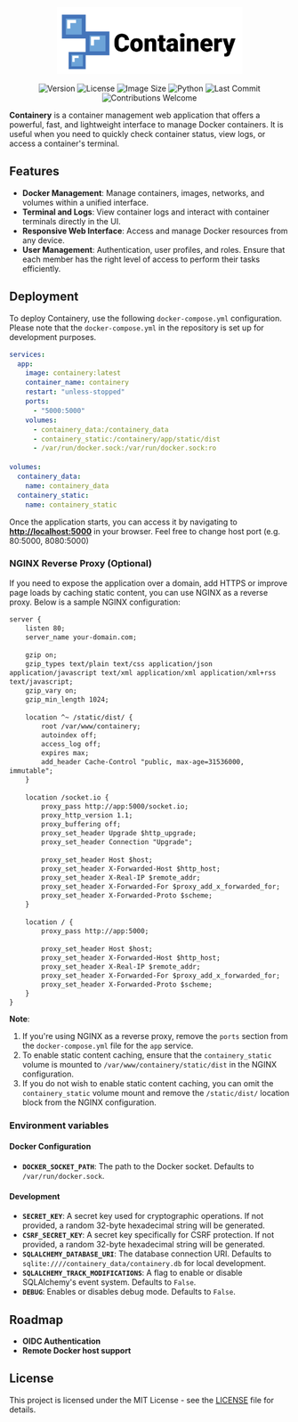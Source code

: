 <div align="center">
  
  <picture>
    <source media="(prefers-color-scheme: dark)" srcset="docs/images/Containery-white.png">
    <img alt="Containery Logo" src="docs/images/Containery-black.png" height="120">
  </picture>
  
  ![Version](https://img.shields.io/github/v/tag/danylo829/containery?label=version)
  ![License](https://img.shields.io/github/license/danylo829/containery)
  ![Image Size](https://img.shields.io/docker/image-size/ghcr.io/danylo829/containery/latest?label=image%20size&logo=docker)
  ![Python](https://img.shields.io/badge/python-3.12-blue)
  ![Last Commit](https://img.shields.io/github/last-commit/danylo829/containery)
  ![Contributions Welcome](https://img.shields.io/badge/contributions-welcome-brightgreen.svg)
  
</div>

**Containery** is a container management web application that offers a powerful, fast, and lightweight interface to manage Docker containers. It is useful when you need to quickly check container status, view logs, or access a container's terminal.


## Features
- **Docker Management**: Manage containers, images, networks, and volumes within a unified interface.
- **Terminal and Logs**: View container logs and interact with container terminals directly in the UI.
- **Responsive Web Interface**: Access and manage Docker resources from any device.
- **User Management**: Authentication, user profiles, and roles. Ensure that each member has the right level of access to perform their tasks efficiently.

## Deployment

To deploy Containery, use the following `docker-compose.yml` configuration. Please note that the `docker-compose.yml` in the repository is set up for development purposes.

```yaml
services:
  app:
    image: containery:latest
    container_name: containery
    restart: "unless-stopped"
    ports:
      - "5000:5000"
    volumes:
      - containery_data:/containery_data
      - containery_static:/containery/app/static/dist
      - /var/run/docker.sock:/var/run/docker.sock:ro

volumes:
  containery_data:
    name: containery_data
  containery_static:
    name: containery_static
```

Once the application starts, you can access it by navigating to **[http://localhost:5000](http://localhost:5000)** in your browser. Feel free to change host port (e.g. 80:5000, 8080:5000)

### NGINX Reverse Proxy (Optional)
If you need to expose the application over a domain, add HTTPS or improve page loads by caching static content, you can use NGINX as a reverse proxy. Below is a sample NGINX configuration:

```nginx
server {
    listen 80;
    server_name your-domain.com;

    gzip on;
    gzip_types text/plain text/css application/json application/javascript text/xml application/xml application/xml+rss text/javascript;
    gzip_vary on;
    gzip_min_length 1024;

    location ^~ /static/dist/ {
        root /var/www/containery;
        autoindex off;
        access_log off;
        expires max;
        add_header Cache-Control "public, max-age=31536000, immutable";
    }

    location /socket.io {
        proxy_pass http://app:5000/socket.io;
        proxy_http_version 1.1;
        proxy_buffering off;
        proxy_set_header Upgrade $http_upgrade;
        proxy_set_header Connection "Upgrade";

        proxy_set_header Host $host;
        proxy_set_header X-Forwarded-Host $http_host;
        proxy_set_header X-Real-IP $remote_addr;
        proxy_set_header X-Forwarded-For $proxy_add_x_forwarded_for;
        proxy_set_header X-Forwarded-Proto $scheme;
    }

    location / {
        proxy_pass http://app:5000;

        proxy_set_header Host $host;
        proxy_set_header X-Forwarded-Host $http_host;
        proxy_set_header X-Real-IP $remote_addr;
        proxy_set_header X-Forwarded-For $proxy_add_x_forwarded_for;
        proxy_set_header X-Forwarded-Proto $scheme;
    }
}
```

**Note**:  
1. If you're using NGINX as a reverse proxy, remove the `ports` section from the `docker-compose.yml` file for the `app` service.  
2. To enable static content caching, ensure that the `containery_static` volume is mounted to `/var/www/containery/static/dist` in the NGINX configuration. 
3. If you do not wish to enable static content caching, you can omit the `containery_static` volume mount and remove the `/static/dist/` location block from the NGINX configuration.

### Environment variables

#### Docker Configuration
- **`DOCKER_SOCKET_PATH`**: The path to the Docker socket. Defaults to `/var/run/docker.sock`.

#### Development
- **`SECRET_KEY`**: A secret key used for cryptographic operations. If not provided, a random 32-byte hexadecimal string will be generated.
- **`CSRF_SECRET_KEY`**: A secret key specifically for CSRF protection. If not provided, a random 32-byte hexadecimal string will be generated.
- **`SQLALCHEMY_DATABASE_URI`**: The database connection URI. Defaults to `sqlite:////containery_data/containery.db` for local development.
- **`SQLALCHEMY_TRACK_MODIFICATIONS`**: A flag to enable or disable SQLAlchemy's event system. Defaults to `False`.
- **`DEBUG`**: Enables or disables debug mode. Defaults to `False`.

## Roadmap
- **OIDC Authentication**
- **Remote Docker host support**

## License
This project is licensed under the MIT License - see the [LICENSE](LICENSE) file for details.